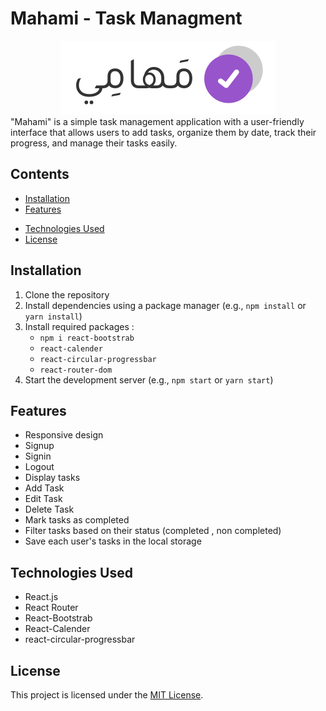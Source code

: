 # Mahami - Task Managment

<div align="center">
  <img src="./src/assets/img/logo.svg" alt="Alt Text"  />
</div>
"Mahami" is a simple task management application with a user-friendly interface that allows users to add tasks, organize them by date, track their progress, and manage their tasks easily.

## Contents

- [Installation](#installation)
- [Features](#features)
<!-- - [Screenshots](#screenshots) -->
- [Technologies Used](#technologies-used)
- [License](#license)

## Installation

1. Clone the repository
2. Install dependencies using a package manager (e.g., `npm install` or `yarn install`)
3. Install required packages :
   - `npm i react-bootstrab`
   - `react-calender`
   - `react-circular-progressbar`
   - `react-router-dom`
4. Start the development server (e.g., `npm start` or `yarn start`)

## Features

- Responsive design
- Signup
- Signin
- Logout
- Display tasks
- Add Task
- Edit Task
- Delete Task
- Mark tasks as completed
- Filter tasks based on their status (completed , non completed)
- Save each user's tasks in the local storage

<!-- ## Screenshots -->

## Technologies Used

- React.js
- React Router
- React-Bootstrab
- React-Calender
- react-circular-progressbar

## License

This project is licensed under the [MIT License](LICENSE).
